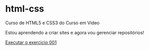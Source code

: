 # html-css
 Curso de HTML5 e CSS3 do Curso em Video

 Estou aprendendo a criar sites e agora vou gerenciar repositórios!

 <a href="https://yasmimdealbuquerque.github.io/html-css/exerciocios/ex001/index.html">Executar o exercicio 001</a>
